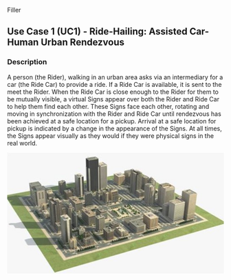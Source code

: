 Filler
## Use Case 1 (UC1) - Ride-Hailing: Assisted Car-Human Urban Rendezvous

### Description

A person (the Rider), walking in an urban area asks via an intermediary for a car (the Ride Car) to provide a ride. If a Ride Car is available, it is sent to the meet the Rider. When the Ride Car is close enough to the Rider for them to be mutually visible, a virtual Signs appear over both the Rider and Ride Car to help them find each other. These Signs face each other, rotating and moving in synchronization with the Rider and Ride Car until rendezvous has been achieved at a safe location for a pickup. Arrival at a safe location for pickup is indicated by a change in the appearance of the Signs. At all times, the Signs appear visually as they would if they were physical signs in the real world.

![background](UC1_background.jpg)
